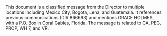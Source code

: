 This document is a classified message from the Director to multiple locations including Mexico City, Bogota, Lena, and Guatemala. It references previous communications (DIR 866693) and mentions GRACE HOLMES, with a P.O. Box in Coral Gables, Florida. The message is related to CA, PEG, PROP, WH 7, and VR.
